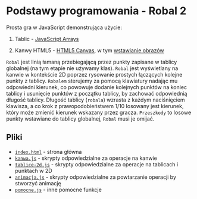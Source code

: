# Podstawy programowania - Robal 2

Prosta gra w JavaScript demonstrująca użycie:

1. Tablic - [JavaScript Arrays](https://www.w3schools.com/js/js_arrays.asp)

2. Kanwy HTML5 - [HTML5 Canvas](https://www.w3schools.com/html/html5_canvas.asp), w tym [wstawianie obrazów](https://www.w3schools.com/tags/canvas_drawimage.asp)

`Robal` jest linią łamaną przebiegającą przez punkty zapisane w tablicy globalnej (na tym etapie nie używamy klas).
`Robal` jest wyświetlany na kanwie w kontekście 2D poprzez rysowanie prostych łączących kolejne punkty z tablicy.
`Robalem` sterujemy za pomocą klawiatury nadając mu odpowiedni kierunek, co powowuje dodanie kolejnych punktów na koniec tablicy i usunięcie punktów z początku tablicy, by zachować odpowiednią długość tablicy.
Długość tablicy (`robala`) wzrasta z każdym naciśnięciem klawisza, a co krok z prawopodobieństwem 1/10 losowany jest kierunek, który może zmienić kierunek wskazany przez gracza.
`Przeszkody` to losowe punkty wstawiane do tablicy globalnej, `Robal` musi je omijać.

## Pliki

- [`index.html`](index.html) - strona główna
- [`kanwa.js`](kanwa.js) - skrypty odpowiedzialne za operacje na kanwie
- [`tablice-2d.js`](tablice-2d.js) - skrypty odpowiedzialne za operacje na tablicach i punktach w 2D
- [`animacja.js`](animacja.js) - skrypty odpowiedzialne za powtarzanie operacji by stworzyć animację
- [`pomocne.js`](pomocne.js) - inne pomocne funkcje